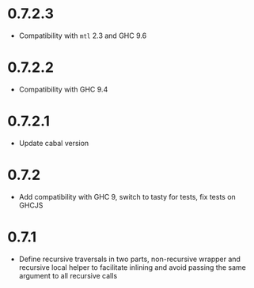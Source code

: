 # 0.7.2.3
- Compatibility with `mtl` 2.3 and GHC 9.6

# 0.7.2.2
- Compatibility with GHC 9.4

# 0.7.2.1
- Update cabal version

# 0.7.2
- Add compatibility with GHC 9, switch to tasty for tests, fix tests on GHCJS

# 0.7.1
- Define recursive traversals in two parts, non-recursive wrapper and recursive local helper to facilitate inlining and avoid passing the same argument to all recursive calls
